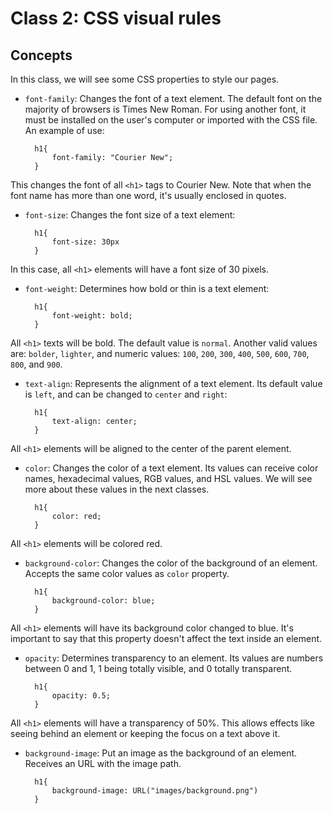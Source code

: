 # Class 2: CSS visual rules

## Concepts

In this class, we will see some CSS properties to style our pages.

- `font-family`: Changes the font of a text element. The default font on the majority of browsers is Times New Roman. For using another font, it must be installed on the user's computer or imported with the CSS file. An example of use:

        h1{
            font-family: "Courier New";
        }

This changes the font of all `<h1>` tags to Courier New. Note that when the font name has more than one word, it's usually enclosed in quotes.

- `font-size`: Changes the font size of a text element:

        h1{
            font-size: 30px
        }

In this case, all `<h1>` elements will have a font size of 30 pixels.

- `font-weight`: Determines how bold or thin is a text element:

        h1{
            font-weight: bold;
        }

All `<h1>` texts will be bold. The default value is `normal`. Another valid values are: `bolder`, `lighter`, and numeric values: `100`, `200`, `300`, `400`, `500`, `600`, `700`, `800`, and `900`.

- `text-align`: Represents the alignment of a text element. Its default value is `left`, and can be changed to `center` and `right`:

        h1{
            text-align: center;
        }

All `<h1>` elements will be aligned to the center of the parent element.

- `color`: Changes the color of a text element. Its values can receive color names, hexadecimal values, RGB values, and HSL values. We will see more about these values in the next classes.

        h1{
            color: red;
        }

All `<h1>` elements will be colored red.

- `background-color`: Changes the color of the background of an element. Accepts the same color values as `color` property.

        h1{
            background-color: blue;
        }

All `<h1>` elements will have its background color changed to blue. It's important to say that this property doesn't affect the text inside an element.

- `opacity`: Determines transparency to an element. Its values are numbers between 0 and 1, 1 being totally visible, and 0 totally transparent.

        h1{
            opacity: 0.5;
        }

All `<h1>` elements will have a transparency of 50%. This allows effects like seeing behind an element or keeping the focus on a text above it.

- `background-image`: Put an image as the background of an element. Receives an URL with the image path.

        h1{
            background-image: URL("images/background.png")
        }
